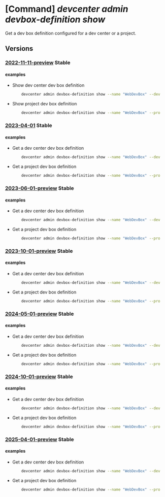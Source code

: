 # [Command] _devcenter admin devbox-definition show_

Get a dev box definition configured for a dev center or a project.

## Versions

### [2022-11-11-preview](/Resources/mgmt-plane/L3N1YnNjcmlwdGlvbnMve30vcmVzb3VyY2Vncm91cHMve30vcHJvdmlkZXJzL21pY3Jvc29mdC5kZXZjZW50ZXIvZGV2Y2VudGVycy97fS9kZXZib3hkZWZpbml0aW9ucy97fQ==/2022-11-11-preview.xml) **Stable**

<!-- mgmt-plane /subscriptions/{}/resourcegroups/{}/providers/microsoft.devcenter/devcenters/{}/devboxdefinitions/{} 2022-11-11-preview -->
<!-- mgmt-plane /subscriptions/{}/resourcegroups/{}/providers/microsoft.devcenter/projects/{}/devboxdefinitions/{} 2022-11-11-preview -->

#### examples

- Show dev center dev box definition
    ```bash
        devcenter admin devbox-definition show --name "WebDevBox" --dev-center-name "Contoso" --resource-group "rg1"
    ```

- Show project dev box definition
    ```bash
        devcenter admin devbox-definition show --name "WebDevBox" --project-name "ContosoProject" --resource-group "rg1"
    ```

### [2023-04-01](/Resources/mgmt-plane/L3N1YnNjcmlwdGlvbnMve30vcmVzb3VyY2Vncm91cHMve30vcHJvdmlkZXJzL21pY3Jvc29mdC5kZXZjZW50ZXIvZGV2Y2VudGVycy97fS9kZXZib3hkZWZpbml0aW9ucy97fQ==/2023-04-01.xml) **Stable**

<!-- mgmt-plane /subscriptions/{}/resourcegroups/{}/providers/microsoft.devcenter/devcenters/{}/devboxdefinitions/{} 2023-04-01 -->
<!-- mgmt-plane /subscriptions/{}/resourcegroups/{}/providers/microsoft.devcenter/projects/{}/devboxdefinitions/{} 2023-04-01 -->

#### examples

- Get a dev center dev box definition
    ```bash
        devcenter admin devbox-definition show --name "WebDevBox" --dev-center-name "Contoso" --resource-group "rg1"
    ```

- Get a project dev box definition
    ```bash
        devcenter admin devbox-definition show --name "WebDevBox" --project-name "ContosoProject" --resource-group "rg1"
    ```

### [2023-06-01-preview](/Resources/mgmt-plane/L3N1YnNjcmlwdGlvbnMve30vcmVzb3VyY2Vncm91cHMve30vcHJvdmlkZXJzL21pY3Jvc29mdC5kZXZjZW50ZXIvZGV2Y2VudGVycy97fS9kZXZib3hkZWZpbml0aW9ucy97fQ==/2023-06-01-preview.xml) **Stable**

<!-- mgmt-plane /subscriptions/{}/resourcegroups/{}/providers/microsoft.devcenter/devcenters/{}/devboxdefinitions/{} 2023-06-01-preview -->
<!-- mgmt-plane /subscriptions/{}/resourcegroups/{}/providers/microsoft.devcenter/projects/{}/devboxdefinitions/{} 2023-06-01-preview -->

#### examples

- Get a dev center dev box definition
    ```bash
        devcenter admin devbox-definition show --name "WebDevBox" --dev-center-name "Contoso" --resource-group "rg1"
    ```

- Get a project dev box definition
    ```bash
        devcenter admin devbox-definition show --name "WebDevBox" --project-name "ContosoProject" --resource-group "rg1"
    ```

### [2023-10-01-preview](/Resources/mgmt-plane/L3N1YnNjcmlwdGlvbnMve30vcmVzb3VyY2Vncm91cHMve30vcHJvdmlkZXJzL21pY3Jvc29mdC5kZXZjZW50ZXIvZGV2Y2VudGVycy97fS9kZXZib3hkZWZpbml0aW9ucy97fQ==/2023-10-01-preview.xml) **Stable**

<!-- mgmt-plane /subscriptions/{}/resourcegroups/{}/providers/microsoft.devcenter/devcenters/{}/devboxdefinitions/{} 2023-10-01-preview -->
<!-- mgmt-plane /subscriptions/{}/resourcegroups/{}/providers/microsoft.devcenter/projects/{}/devboxdefinitions/{} 2023-10-01-preview -->

#### examples

- Get a dev center dev box definition
    ```bash
        devcenter admin devbox-definition show --name "WebDevBox" --dev-center-name "Contoso" --resource-group "rg1"
    ```

- Get a project dev box definition
    ```bash
        devcenter admin devbox-definition show --name "WebDevBox" --project-name "ContosoProject" --resource-group "rg1"
    ```

### [2024-05-01-preview](/Resources/mgmt-plane/L3N1YnNjcmlwdGlvbnMve30vcmVzb3VyY2Vncm91cHMve30vcHJvdmlkZXJzL21pY3Jvc29mdC5kZXZjZW50ZXIvZGV2Y2VudGVycy97fS9kZXZib3hkZWZpbml0aW9ucy97fQ==/2024-05-01-preview.xml) **Stable**

<!-- mgmt-plane /subscriptions/{}/resourcegroups/{}/providers/microsoft.devcenter/devcenters/{}/devboxdefinitions/{} 2024-05-01-preview -->
<!-- mgmt-plane /subscriptions/{}/resourcegroups/{}/providers/microsoft.devcenter/projects/{}/devboxdefinitions/{} 2024-05-01-preview -->

#### examples

- Get a dev center dev box definition
    ```bash
        devcenter admin devbox-definition show --name "WebDevBox" --dev-center-name "Contoso" --resource-group "rg1"
    ```

- Get a project dev box definition
    ```bash
        devcenter admin devbox-definition show --name "WebDevBox" --project-name "ContosoProject" --resource-group "rg1"
    ```

### [2024-10-01-preview](/Resources/mgmt-plane/L3N1YnNjcmlwdGlvbnMve30vcmVzb3VyY2Vncm91cHMve30vcHJvdmlkZXJzL21pY3Jvc29mdC5kZXZjZW50ZXIvZGV2Y2VudGVycy97fS9kZXZib3hkZWZpbml0aW9ucy97fQ==/2024-10-01-preview.xml) **Stable**

<!-- mgmt-plane /subscriptions/{}/resourcegroups/{}/providers/microsoft.devcenter/devcenters/{}/devboxdefinitions/{} 2024-10-01-preview -->
<!-- mgmt-plane /subscriptions/{}/resourcegroups/{}/providers/microsoft.devcenter/projects/{}/devboxdefinitions/{} 2024-10-01-preview -->

#### examples

- Get a dev center dev box definition
    ```bash
        devcenter admin devbox-definition show --name "WebDevBox" --dev-center-name "Contoso" --resource-group "rg1"
    ```

- Get a project dev box definition
    ```bash
        devcenter admin devbox-definition show --name "WebDevBox" --project-name "ContosoProject" --resource-group "rg1"
    ```

### [2025-04-01-preview](/Resources/mgmt-plane/L3N1YnNjcmlwdGlvbnMve30vcmVzb3VyY2Vncm91cHMve30vcHJvdmlkZXJzL21pY3Jvc29mdC5kZXZjZW50ZXIvZGV2Y2VudGVycy97fS9kZXZib3hkZWZpbml0aW9ucy97fQ==/2025-04-01-preview.xml) **Stable**

<!-- mgmt-plane /subscriptions/{}/resourcegroups/{}/providers/microsoft.devcenter/devcenters/{}/devboxdefinitions/{} 2025-04-01-preview -->

#### examples

- Get a dev center dev box definition
    ```bash
        devcenter admin devbox-definition show --name "WebDevBox" --dev-center-name "Contoso" --resource-group "rg1"
    ```

- Get a project dev box definition
    ```bash
        devcenter admin devbox-definition show --name "WebDevBox" --project-name "ContosoProject" --resource-group "rg1"
    ```
